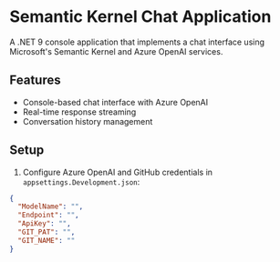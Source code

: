 ﻿# Semantic Kernel Chat Application

A .NET 9 console application that implements a chat interface using Microsoft's Semantic Kernel and Azure OpenAI services.

## Features
- Console-based chat interface with Azure OpenAI
- Real-time response streaming
- Conversation history management

## Setup
1. Configure Azure OpenAI and GitHub credentials in `appsettings.Development.json`:
```json
{
  "ModelName": "",
  "Endpoint": "",
  "ApiKey": "",
  "GIT_PAT": "",
  "GIT_NAME": ""
}
```
